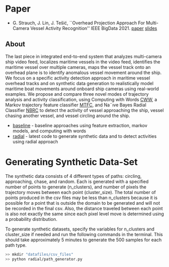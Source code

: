 # Paper

* G. Strauch, J. Lin, J. Tešić, ``Overhead Projection Approach For Multi-Camera Vessel Activity Recognition'' IEEE BigData 2021. [paper](https://datalab12.github.io/documents/2021BigDataREU_activity.pdf) [slides](https://datalab12.github.io/documents/2021BigDataREU_activityslides.pdf)

## About

The last piece in integrated end-to-end system that analyzes multi-camera ship video feed, localizes maritime vessels in the video feed, identifies the maritime vessel over multiple cameras, maps the vessel track onto an overhead plane is to identify anomalous vessel movement around the ship. We focus on a specific activity detection approach in maritime vessel overhead tracks and on synthetic data generation to realistically model maritime boat movements around onboard ship cameras using real-world examples. We propose and compare three novel modes of trajectory analysis and activity classification, using Computing with Words [CWW](baseline/computing-with-words.py), a Markov trajectory feature classifier [MTFC](baseline/hmm.py), and Na¨ıve Bayes Radial Classifier [NBRC](radial/activity-classifier.py) to detect the activity of vessel approaching the ship, vessel chasing another vessel, and vessel circling around the ship.

* [baseline](baseline/README.md) - baseline approaches using feature extraction, markov models, and computing with words 
* [radial](radial/README.md) - latest code to generate synthetic data and to detect activities using radial approach

# Generating Synthetic Data-Set
The synthetic data consists of 4 different types of paths: circling, approaching, chase, and random. Each
is generated with a specified number of points to generate (n_clusters), and number of pixels the trajectory moves 
between each point (cluster_size). The total number of points produced in the csv files may be less than n_clusters
because it is possible for a point that is outside the domain to be generated and will not be recorded in the final csv.
Also, the distance traveled between each point is also not exactly the same since each pixel level move is determined using a 
probability distribution.

To generate synthetic datasets, specify the variables for n_clusters and cluster_size if needed and run the following
commands in the terminal.
This should take approximately 5 minutes to generate the 500 samples for each path type.

```bash
>> mkdir "datafiles/csv_files"
>> python radial/path_generator.py
```



